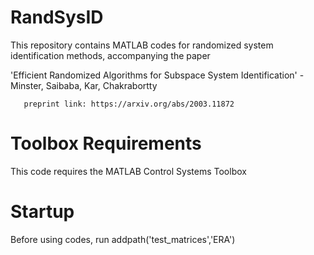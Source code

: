 # RandSysID

This repository contains MATLAB codes for randomized system identification methods, accompanying the paper

   'Efficient Randomized Algorithms for Subspace System Identification'
       - Minster, Saibaba, Kar, Chakrabortty
       
       preprint link: https://arxiv.org/abs/2003.11872
       
# Toolbox Requirements
This code requires the MATLAB Control Systems Toolbox

# Startup
Before using codes, run 
   addpath('test_matrices','ERA')

